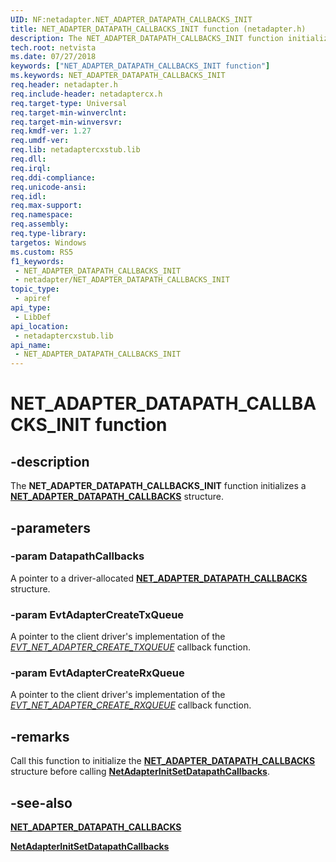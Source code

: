 ```yaml
---
UID: NF:netadapter.NET_ADAPTER_DATAPATH_CALLBACKS_INIT
title: NET_ADAPTER_DATAPATH_CALLBACKS_INIT function (netadapter.h)
description: The NET_ADAPTER_DATAPATH_CALLBACKS_INIT function initializes a NET_ADAPTER_DATAPATH_CALLBACKS structure.
tech.root: netvista
ms.date: 07/27/2018
keywords: ["NET_ADAPTER_DATAPATH_CALLBACKS_INIT function"]
ms.keywords: NET_ADAPTER_DATAPATH_CALLBACKS_INIT
req.header: netadapter.h
req.include-header: netadaptercx.h 
req.target-type: Universal
req.target-min-winverclnt: 
req.target-min-winversvr: 
req.kmdf-ver: 1.27
req.umdf-ver: 
req.lib: netadaptercxstub.lib
req.dll: 
req.irql: 
req.ddi-compliance: 
req.unicode-ansi: 
req.idl: 
req.max-support: 
req.namespace: 
req.assembly: 
req.type-library: 
targetos: Windows
ms.custom: RS5
f1_keywords:
 - NET_ADAPTER_DATAPATH_CALLBACKS_INIT
 - netadapter/NET_ADAPTER_DATAPATH_CALLBACKS_INIT
topic_type:
 - apiref
api_type:
 - LibDef
api_location:
 - netadaptercxstub.lib
api_name:
 - NET_ADAPTER_DATAPATH_CALLBACKS_INIT
---
```


# NET_ADAPTER_DATAPATH_CALLBACKS_INIT function


## -description

The **NET_ADAPTER_DATAPATH_CALLBACKS_INIT** function initializes a [**NET_ADAPTER_DATAPATH_CALLBACKS**](ns-netadapter-_net_adapter_datapath_callbacks.md) structure.

## -parameters

### -param DatapathCallbacks

A pointer to a driver-allocated [**NET_ADAPTER_DATAPATH_CALLBACKS**](ns-netadapter-_net_adapter_datapath_callbacks.md) structure.

### -param EvtAdapterCreateTxQueue

A pointer to the client driver's implementation of the [*EVT_NET_ADAPTER_CREATE_TXQUEUE*](nc-netadapter-evt_net_adapter_create_txqueue.md) callback function.

### -param EvtAdapterCreateRxQueue

A pointer to the client driver's implementation of the [*EVT_NET_ADAPTER_CREATE_RXQUEUE*](nc-netadapter-evt_net_adapter_create_rxqueue.md) callback function.

## -remarks

Call this function to initialize the [**NET_ADAPTER_DATAPATH_CALLBACKS**](ns-netadapter-_net_adapter_datapath_callbacks.md) structure before calling [**NetAdapterInitSetDatapathCallbacks**](nf-netadapter-netadapterinitsetdatapathcallbacks.md).

## -see-also

[**NET_ADAPTER_DATAPATH_CALLBACKS**](ns-netadapter-_net_adapter_datapath_callbacks.md)

[**NetAdapterInitSetDatapathCallbacks**](nf-netadapter-netadapterinitsetdatapathcallbacks.md)

